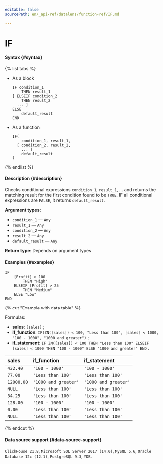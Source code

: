 ```yaml
---
editable: false
sourcePath: en/_api-ref/datalens/function-ref/IF.md

---
```


# IF



#### Syntax {#syntax}

{% list tabs %}

- As a block

  ```
  IF condition_1
      THEN result_1
  [ ELSEIF condition_2
      THEN result_2
    ... ]
  ELSE
      default_result
  END
  ```

- As a function

  ```
  IF(
      condition_1, result_1,
    [ condition_2, result_2,
      ... ]
      default_result
  )
  ```

{% endlist %}

#### Description {#description}
Checks conditional expressions `condition_1`, `result_1`, ... and returns the matching result for the first condition found to be `TRUE`. IF all conditional expressions are `FALSE`, it returns `default_result`.

**Argument types:**
- `condition_1` — `Any`
- `result_1` — `Any`
- `condition_2` — `Any`
- `result_2` — `Any`
- `default_result` — `Any`


**Return type**: Depends on argument types

#### Examples {#examples}

```
IF
    [Profit] > 100
        THEN "High"
    ELSEIF [Profit] > 25
        THEN "Medium"
    ELSE "Low"
END
```

{% cut "Example with data table" %}


Formulas:

- **sales**: `[sales]` ;
- **if_function**: `IF(ZN([sales]) < 100, "Less than 100", [sales] < 1000, "100 - 1000", "1000 and greater")` ;
- **if_statement**: `IF ZN([sales]) < 100 THEN "Less than 100" ELSEIF [sales] < 1000 THEN "100 - 1000" ELSE "1000 and greater" END` .

| **sales**   | **if_function**      | **if_statement**     |
|:------------|:---------------------|:---------------------|
| `432.40`    | `'100 - 1000'`       | `'100 - 1000'`       |
| `77.00`     | `'Less than 100'`    | `'Less than 100'`    |
| `12000.00`  | `'1000 and greater'` | `'1000 and greater'` |
| `NULL`      | `'Less than 100'`    | `'Less than 100'`    |
| `34.25`     | `'Less than 100'`    | `'Less than 100'`    |
| `128.00`    | `'100 - 1000'`       | `'100 - 1000'`       |
| `0.00`      | `'Less than 100'`    | `'Less than 100'`    |
| `NULL`      | `'Less than 100'`    | `'Less than 100'`    |

{% endcut %}


#### Data source support {#data-source-support}

`ClickHouse 21.8`, `Microsoft SQL Server 2017 (14.0)`, `MySQL 5.6`, `Oracle Database 12c (12.1)`, `PostgreSQL 9.3`, `YDB`.
